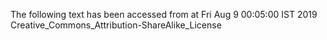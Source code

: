 The following text has been accessed from at Fri Aug 9 00:05:00 IST 2019
Creative_Commons_Attribution-ShareAlike_License
